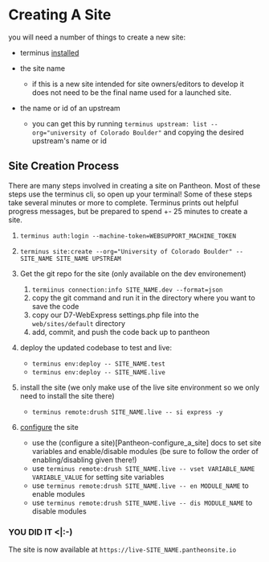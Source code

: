 # **Creating A Site**

you will need a number of things to create a new site:

- terminus [installed](Pantheon-index#user-content-terminus)
- the site name

    - if this is a new site intended for site owners/editors to develop it does not need to be the final name used for a launched site.

- the name or id of an upstream

    - you can get this by running `terminus upstream: list --org="university of Colorado Boulder"` and copying the desired upstream's name or id

## **Site Creation Process**

There are many steps involved in creating a site on Pantheon. Most of these steps use the terminus cli, so open up your terminal! Some of these steps take several minutes or more to complete. Terminus prints out helpful progress messages, but be prepared to spend +- 25 minutes to create a site.

1. `terminus auth:login --machine-token=WEBSUPPORT_MACHINE_TOKEN`
2. `terminus site:create --org="University of Colorado Boulder" -- SITE_NAME SITE_NAME UPSTREAM`
3. Get the git repo for the site (only available on the dev environement) 

    1. `termiinus connection:info SITE_NAME.dev --format=json`
    2. copy the git command and run it in the directory where you want to save the code
    3. copy our D7-WebExpress settings.php file into the `web/sites/default` directory
    4. add, commit, and push the code back up to pantheon

4. deploy the updated codebase to test and live:

    - `terminus env:deploy -- SITE_NAME.test`
    - `terminus env:deploy -- SITE_NAME.live`

5. install the site (we only make use of the live site environment so we only need to install the site there)

    - `terminus remote:drush SITE_NAME.live -- si express -y`

6. [configure](Pantheon-configure_a_site) the site

    - use the (configure a site)[Pantheon-configure_a_site] docs to set site variables and enable/disable modules (be sure to follow the order of enabling/disabling given there!)
    - use `terminus remote:drush SITE_NAME.live -- vset VARIABLE_NAME VARIABLE_VALUE` for setting site variables
    - use `terminus remote:drush SITE_NAME.live -- en MODULE_NAME` to enable modules
    - use `terminus remote:drush SITE_NAME.live -- dis MODULE_NAME` to disable modules

### **YOU DID IT <|:-)**

The site is now available at `https://live-SITE_NAME.pantheonsite.io`
